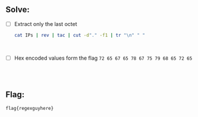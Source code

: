 ## Solve:

- [ ] Extract only the last octet
  ```bash
  cat IPs | rev | tac | cut -d"." -f1 | tr "\n" " "
  ```

<br/>

- [ ] Hex encoded values form the flag
  `72 65 67 65 78 67 75 79 68 65 72 65`
  
<br/><br/>

## Flag:
`flag{regexguyhere}`
